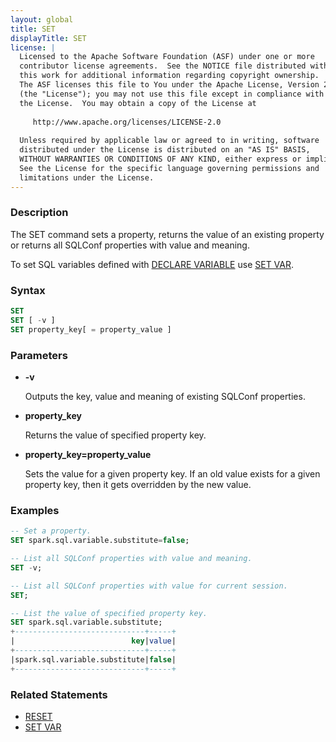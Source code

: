```yaml
---
layout: global
title: SET
displayTitle: SET
license: |
  Licensed to the Apache Software Foundation (ASF) under one or more
  contributor license agreements.  See the NOTICE file distributed with
  this work for additional information regarding copyright ownership.
  The ASF licenses this file to You under the Apache License, Version 2.0
  (the "License"); you may not use this file except in compliance with
  the License.  You may obtain a copy of the License at
 
     http://www.apache.org/licenses/LICENSE-2.0
 
  Unless required by applicable law or agreed to in writing, software
  distributed under the License is distributed on an "AS IS" BASIS,
  WITHOUT WARRANTIES OR CONDITIONS OF ANY KIND, either express or implied.
  See the License for the specific language governing permissions and
  limitations under the License.
---
```


### Description

The SET command sets a property, returns the value of an existing property or returns all SQLConf properties with value and meaning.

To set SQL variables defined with [DECLARE VARIABLE](sql-ref-syntax-ddl-declare-variable.html) use [SET VAR](sql-ref-syntax-aux-set-var.html).

### Syntax

```sql
SET
SET [ -v ]
SET property_key[ = property_value ]
```

### Parameters

* **-v**

    Outputs the key, value and meaning of existing SQLConf properties.

* **property_key**

    Returns the value of specified property key.

* **property_key=property_value**

     Sets the value for a given property key. If an old value exists for a given property key, then it gets overridden by the new value.

### Examples

```sql
-- Set a property.
SET spark.sql.variable.substitute=false;

-- List all SQLConf properties with value and meaning.
SET -v;

-- List all SQLConf properties with value for current session.
SET;

-- List the value of specified property key.
SET spark.sql.variable.substitute;
+-----------------------------+-----+
|                          key|value|
+-----------------------------+-----+
|spark.sql.variable.substitute|false|
+-----------------------------+-----+
```

### Related Statements

* [RESET](sql-ref-syntax-aux-conf-mgmt-reset.html)
* [SET VAR](sql-ref-syntax-aux-set-var.html)
